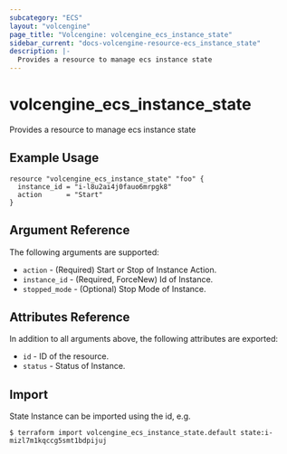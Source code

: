```yaml
---
subcategory: "ECS"
layout: "volcengine"
page_title: "Volcengine: volcengine_ecs_instance_state"
sidebar_current: "docs-volcengine-resource-ecs_instance_state"
description: |-
  Provides a resource to manage ecs instance state
---
```

# volcengine_ecs_instance_state
Provides a resource to manage ecs instance state
## Example Usage
```hcl
resource "volcengine_ecs_instance_state" "foo" {
  instance_id = "i-l8u2ai4j0fauo6mrpgk8"
  action      = "Start"
}
```
## Argument Reference
The following arguments are supported:
* `action` - (Required) Start or Stop of Instance Action.
* `instance_id` - (Required, ForceNew) Id of Instance.
* `stopped_mode` - (Optional) Stop Mode of Instance.

## Attributes Reference
In addition to all arguments above, the following attributes are exported:
* `id` - ID of the resource.
* `status` - Status of Instance.


## Import
State Instance can be imported using the id, e.g.
```
$ terraform import volcengine_ecs_instance_state.default state:i-mizl7m1kqccg5smt1bdpijuj
```

